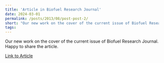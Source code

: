 ```yaml
---
title: 'Article in Biofuel Research Journal'
date: 2024-03-01
permalink: /posts/2013/08/post-post-2/
short: "Our new work on the cover of the current issue of Biofuel Research Journal. Happy to share the article."
tags:
---
```


Our new work on the cover of the current issue of Biofuel Research Journal. Happy to share the article.

[Link to Article](https://www.biofueljournal.com/article_191410.html)